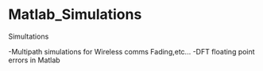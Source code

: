 # Matlab_Simulations

Simultations

-Multipath simulations for Wireless comms Fading,etc...
-DFT floating point errors in Matlab
